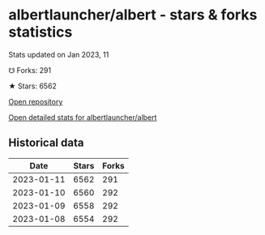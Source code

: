 # albertlauncher/albert - stars & forks statistics

Stats updated on Jan 2023, 11

☋ Forks: 291

★ Stars: 6562

[Open repository](https://github.com/albertlauncher/albert)

[Open detailed stats for albertlauncher/albert](https://reviewgithub.com/rep/albertlauncher/albert)

## Historical data
| Date | Stars | Forks |
|------|-------|-------|
| 2023-01-11 | 6562 | 291 | 
| 2023-01-10 | 6560 | 292 | 
| 2023-01-09 | 6558 | 292 | 
| 2023-01-08 | 6554 | 292 | 


